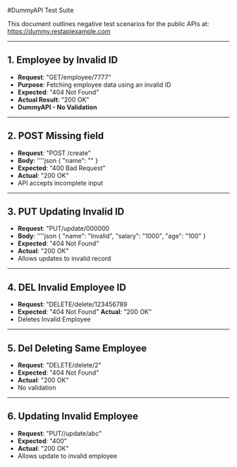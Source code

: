 #DummyAPI Test Suite 

This document outlines negative test scenarios for the public APIs at: https://dummy.restapiexample.com

----

## 1. Employee by Invalid ID

- **Request**: "GET/employee/7777"
- **Purpose**: Fetching employee data using an invalid ID
- **Expected**: "404 Not Found"
- **Actual Result**: "200 OK"
- **DummyAPI - No Validation**

----

## 2. POST Missing field
- **Request**: "POST /create"
- **Body**:
  ''''json
   {
	"name": ""
   }
- **Expected**: "400 Bad Request"
- **Actual**: "200 OK"
- API accepts incomplete input


----

## 3. PUT Updating Invalid ID
- **Request**: "PUT/update/000000
- **Body**: 
  ''''json
    {
    "name": "Invalid",
    "salary": "1000",
    "age": "100"
    }
- **Expected**: "404 Not Found"
- **Actual**: "200 OK"
- Allows updates to invalid record


----

## 4. DEL Invalid Employee ID
- **Request**: "DELETE/delete/123456789
- **Expected**: "404 Not Found"
  **Actual**: "200 OK"
- Deletes Invalid Employee


----

## 5. Del Deleting Same Employee
- **Request**: "DELETE/delete/2"
- **Expected**: "404 Not Found"
- **Actual**: "200 OK"
- No validation

----

## 6. Updating Invalid Employee
- **Request**: "PUT//update/abc"
- **Expected**: "400"
- **Actual**: "200 OK"
- Allows update to invalid employee

